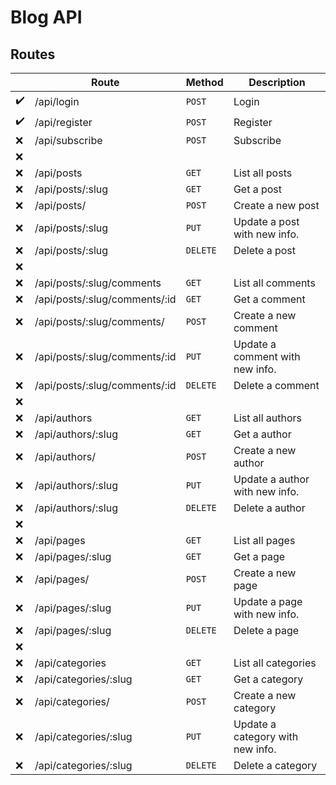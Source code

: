 # Blog API

## Routes

|                    | Route                         | Method   | Description                      |
| ------------------ | ----------------------------- | -------- | -------------------------------- |
| :heavy_check_mark: | /api/login                    | `POST`   | Login                            |
| :heavy_check_mark: | /api/register                 | `POST`   | Register                         |
| :x:                | /api/subscribe                | `POST`   | Subscribe                        |
| :x:                |
| :x:                | /api/posts                    | `GET`    | List all posts                   |
| :x:                | /api/posts/:slug              | `GET`    | Get a post                       |
| :x:                | /api/posts/                   | `POST`   | Create a new post                |
| :x:                | /api/posts/:slug              | `PUT`    | Update a post with new info.     |
| :x:                | /api/posts/:slug              | `DELETE` | Delete a post                    |
| :x:                |
| :x:                | /api/posts/:slug/comments     | `GET`    | List all comments                |
| :x:                | /api/posts/:slug/comments/:id | `GET`    | Get a comment                    |
| :x:                | /api/posts/:slug/comments/    | `POST`   | Create a new comment             |
| :x:                | /api/posts/:slug/comments/:id | `PUT`    | Update a comment with new info.  |
| :x:                | /api/posts/:slug/comments/:id | `DELETE` | Delete a comment                 |
| :x:                |
| :x:                | /api/authors                  | `GET`    | List all authors                 |
| :x:                | /api/authors/:slug            | `GET`    | Get a author                     |
| :x:                | /api/authors/                 | `POST`   | Create a new author              |
| :x:                | /api/authors/:slug            | `PUT`    | Update a author with new info.   |
| :x:                | /api/authors/:slug            | `DELETE` | Delete a author                  |
| :x:                |                               |
| :x:                | /api/pages                    | `GET`    | List all pages                   |
| :x:                | /api/pages/:slug              | `GET`    | Get a page                       |
| :x:                | /api/pages/                   | `POST`   | Create a new page                |
| :x:                | /api/pages/:slug              | `PUT`    | Update a page with new info.     |
| :x:                | /api/pages/:slug              | `DELETE` | Delete a page                    |
| :x:                |
| :x:                | /api/categories               | `GET`    | List all categories              |
| :x:                | /api/categories/:slug         | `GET`    | Get a category                   |
| :x:                | /api/categories/              | `POST`   | Create a new category            |
| :x:                | /api/categories/:slug         | `PUT`    | Update a category with new info. |
| :x:                | /api/categories/:slug         | `DELETE` | Delete a category                |
